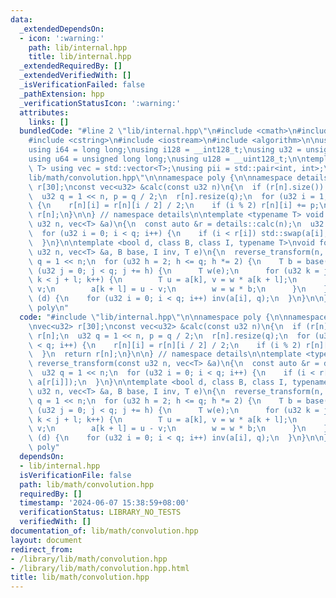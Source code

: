 ```yaml
---
data:
  _extendedDependsOn:
  - icon: ':warning:'
    path: lib/internal.hpp
    title: lib/internal.hpp
  _extendedRequiredBy: []
  _extendedVerifiedWith: []
  _isVerificationFailed: false
  _pathExtension: hpp
  _verificationStatusIcon: ':warning:'
  attributes:
    links: []
  bundledCode: "#line 2 \"lib/internal.hpp\"\n#include <cmath>\n#include <vector>\n\
    #include <cstring>\n#include <iostream>\n#include <algorithm>\n\nusing i32 = int;\n\
    using i64 = long long;\nusing i128 = __int128_t;\nusing u32 = unsigned int;\n\
    using u64 = unsigned long long;\nusing u128 = __uint128_t;\n\ntemplate<typename\
    \ T> using vec = std::vector<T>;\nusing pii = std::pair<int, int>;\n#line 2 \"\
    lib/math/convolution.hpp\"\n\nnamespace poly {\n\nnamespace details {\n\nvec<u32>\
    \ r[30];\nconst vec<u32> &calc(const u32 n)\n{\n  if (r[n].size()) return r[n];\n\
    \  u32 q = 1 << n, p = q / 2;\n  r[n].resize(q);\n  for (u32 i = 1; i < q; i++)\
    \ {\n    r[n][i] = r[n][i / 2] / 2;\n    if (i % 2) r[n][i] += p;\n  }\n  return\
    \ r[n];\n}\n\n} // namespace details\n\ntemplate <typename T> void reverse_transform(const\
    \ u32 n, vec<T> &a)\n{\n  const auto &r = details::calc(n);\n  u32 q = 1 << n;\n\
    \  for (u32 i = 0; i < q; i++) {\n    if (i < r[i]) std::swap(a[i], a[r[i]]);\n\
    \  }\n}\n\ntemplate <bool d, class B, class I, typename T>\nvoid fourier_transform(const\
    \ u32 n, vec<T> &a, B base, I inv, T e)\n{\n  reverse_transform(n, a);\n  u32\
    \ q = 1 << n;\n  for (u32 h = 2; h <= q; h *= 2) {\n    T b = base(h);\n    for\
    \ (u32 j = 0; j < q; j += h) {\n      T w(e);\n      for (u32 k = j, l = h / 2;\
    \ k < j + l; k++) {\n        T u = a[k], v = w * a[k + l];\n        a[k] = u +\
    \ v;\n        a[k + l] = u - v;\n        w = w * b;\n      }\n    }\n  }\n  if\
    \ (d) {\n    for (u32 i = 0; i < q; i++) inv(a[i], q);\n  }\n}\n\n} // namespace\
    \ poly\n"
  code: "#include \"lib/internal.hpp\"\n\nnamespace poly {\n\nnamespace details {\n\
    \nvec<u32> r[30];\nconst vec<u32> &calc(const u32 n)\n{\n  if (r[n].size()) return\
    \ r[n];\n  u32 q = 1 << n, p = q / 2;\n  r[n].resize(q);\n  for (u32 i = 1; i\
    \ < q; i++) {\n    r[n][i] = r[n][i / 2] / 2;\n    if (i % 2) r[n][i] += p;\n\
    \  }\n  return r[n];\n}\n\n} // namespace details\n\ntemplate <typename T> void\
    \ reverse_transform(const u32 n, vec<T> &a)\n{\n  const auto &r = details::calc(n);\n\
    \  u32 q = 1 << n;\n  for (u32 i = 0; i < q; i++) {\n    if (i < r[i]) std::swap(a[i],\
    \ a[r[i]]);\n  }\n}\n\ntemplate <bool d, class B, class I, typename T>\nvoid fourier_transform(const\
    \ u32 n, vec<T> &a, B base, I inv, T e)\n{\n  reverse_transform(n, a);\n  u32\
    \ q = 1 << n;\n  for (u32 h = 2; h <= q; h *= 2) {\n    T b = base(h);\n    for\
    \ (u32 j = 0; j < q; j += h) {\n      T w(e);\n      for (u32 k = j, l = h / 2;\
    \ k < j + l; k++) {\n        T u = a[k], v = w * a[k + l];\n        a[k] = u +\
    \ v;\n        a[k + l] = u - v;\n        w = w * b;\n      }\n    }\n  }\n  if\
    \ (d) {\n    for (u32 i = 0; i < q; i++) inv(a[i], q);\n  }\n}\n\n} // namespace\
    \ poly"
  dependsOn:
  - lib/internal.hpp
  isVerificationFile: false
  path: lib/math/convolution.hpp
  requiredBy: []
  timestamp: '2024-06-07 15:38:59+08:00'
  verificationStatus: LIBRARY_NO_TESTS
  verifiedWith: []
documentation_of: lib/math/convolution.hpp
layout: document
redirect_from:
- /library/lib/math/convolution.hpp
- /library/lib/math/convolution.hpp.html
title: lib/math/convolution.hpp
---
```

